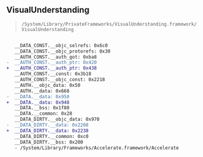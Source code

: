## VisualUnderstanding

> `/System/Library/PrivateFrameworks/VisualUnderstanding.framework/VisualUnderstanding`

```diff

   __DATA_CONST.__objc_selrefs: 0x6c0
   __DATA_CONST.__objc_protorefs: 0x30
   __AUTH_CONST.__auth_got: 0xba8
-  __AUTH_CONST.__auth_ptr: 0x420
+  __AUTH_CONST.__auth_ptr: 0x438
   __AUTH_CONST.__const: 0x3b18
   __AUTH_CONST.__objc_const: 0x2218
   __AUTH.__objc_data: 0x50
   __AUTH.__data: 0x668
-  __DATA.__data: 0x958
+  __DATA.__data: 0x948
   __DATA.__bss: 0x1f80
   __DATA.__common: 0x28
   __DATA_DIRTY.__objc_data: 0x970
-  __DATA_DIRTY.__data: 0x2208
+  __DATA_DIRTY.__data: 0x2238
   __DATA_DIRTY.__common: 0xc0
   __DATA_DIRTY.__bss: 0x200
   - /System/Library/Frameworks/Accelerate.framework/Accelerate

```
